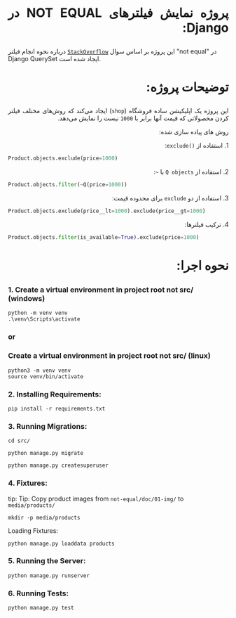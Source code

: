 # <p dir="rtl" align="justify">پروژه نمایش فیلترهای NOT EQUAL در Django:</p>

این پروژه بر اساس سوال <span dir="ltr"><code>[StackOverflow](https://stackoverflow.com/questions/687295/how-do-i-do-a-not-equal-in-django-queryset-filtering)</code></span> درباره نحوه انجام فیلتر "not equal" در Django QuerySet ایجاد شده است.

# <p dir="rtl" align="justify">توضیحات پروژه:</p>

<p dir="rtl" align="justify">
این پروژه یک اپلیکیشن ساده فروشگاه (<span dir="ltr"><code>shop</code></span>) ایجاد می‌کند که روش‌های مختلف فیلتر کردن محصولاتی که قیمت آنها برابر با <span dir="ltr"><code>1000</code></span> نیست را نمایش می‌دهد.
</p>

<p dir="rtl" align="justify">روش های پیاده سازی شده:</p>

<p dir="rtl" align="justify">1. استفاده از <span dir="ltr"><code>exclude()</code></span>:</p>

```python
Product.objects.exclude(price=1000)
```

<p dir="rtl" align="justify">  
2. استفاده از <span dir="ltr"><code>Q objects</code></span> با <span dir="ltr"><code>~</code></span>:
</p>


```python
Product.objects.filter(~Q(price=1000))
```

<p dir="rtl" align="justify">3. استفاده از دو <span dir="ltr"><code>exclude</code></span> برای محدوده قیمت:</p>

```python
Product.objects.exclude(price__lt=1000).exclude(price__gt=1000)
```

<p dir="rtl" align="justify">4. ترکیب فیلترها:</p>

```python
Product.objects.filter(is_available=True).exclude(price=1000)
```


# <p dir="rtl" align="justify">نحوه اجرا:</p>

### 1. Create a virtual environment in project root not src/ (windows)
```
python -m venv venv
.\venv\Scripts\activate
```
### or
### Create a virtual environment in project root not src/ (linux)
```
python3 -m venv venv
source venv/bin/activate
```

### 2. Installing Requirements:
```
pip install -r requirements.txt
```

### 3. Running Migrations:
```
cd src/
```
```
python manage.py migrate
```
```
python manage.py createsuperuser
```

### 4. Fixtures:
tip: Tip: Copy product images from `not-equal/doc/01-img/` to `media/products/`
```
mkdir -p media/products
```

Loading Fixtures:
```
python manage.py loaddata products
```

### 5. Running the Server:
```
python manage.py runserver
```

### 6. Running Tests:
```
python manage.py test
```

